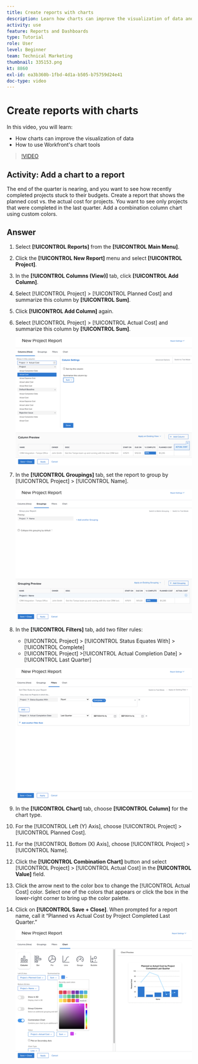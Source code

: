 ```yaml
---
title: Create reports with charts
description: Learn how charts can improve the visualization of data and how to use chart tools in Workfront.
activity: use
feature: Reports and Dashboards
type: Tutorial
role: User
level: Beginner
team: Technical Marketing
thumbnail: 335153.png
kt: 8860
exl-id: ea3b360b-1fbd-4d1a-b505-b75759d24e41
doc-type: video
---
```

# Create reports with charts

In this video, you will learn:

* How charts can improve the visualization of data 
* How to use Workfront's chart tools

>[!VIDEO](https://video.tv.adobe.com/v/335155/?quality=12&learn=on)

## Activity: Add a chart to a report

The end of the quarter is nearing, and you want to see how recently completed projects stuck to their budgets. Create a report that shows the planned cost vs. the actual cost for projects. You want to see only projects that were completed in the last quarter. Add a combination column chart using custom colors.

## Answer

1. Select **[!UICONTROL Reports]** from the **[!UICONTROL Main Menu]**.
1. Click the **[!UICONTROL New Report]** menu and select **[!UICONTROL Project]**.
1. In the **[!UICONTROL Columns (View)]** tab, click **[!UICONTROL Add Column]**.
1. Select [!UICONTROL Project] > [!UICONTROL Planned Cost] and summarize this column by **[!UICONTROL Sum]**.
1. Click **[!UICONTROL Add Column]** again.
1. Select [!UICONTROL Project] > [!UICONTROL Actual Cost] and summarize this column by **[!UICONTROL Sum]**.

   ![An image of the screen to add columns to a report](assets/chart-report-columns.png)

1. In the **[!UICONTROL Groupings]** tab, set the report to group by [!UICONTROL Project] > [!UICONTROL Name].

   ![An image of the screen to add groupings to a report](assets/chart-report-groupings.png)

1. In the **[!UICONTROL Filters]** tab, add two filter rules:

   * [!UICONTROL Project] > [!UICONTROL Status Equates With] > [!UICONTROL Complete]
   * [!UICONTROL Project] >[!UICONTROL  Actual Completion Date] > [!UICONTROL Last Quarter]

   ![An image of the screen to add filters to a report](assets/chart-report-filters.png)

1. In the **[!UICONTROL Chart]** tab, choose **[!UICONTROL Column]** for the chart type.
1. For the [!UICONTROL Left (Y) Axis], choose [!UICONTROL Project] > [!UICONTROL Planned Cost].
1. For the [!UICONTROL Bottom (X) Axis], choose [!UICONTROL Project] > [!UICONTROL Name].
1. Click the **[!UICONTROL Combination Chart]** button and select [!UICONTROL Project] > [!UICONTROL Actual Cost] in the **[!UICONTROL Value]** field.
1. Click the arrow next to the color box to change the [!UICONTROL Actual Cost] color. Select one of the colors that appears or click the box in the lower-right corner to bring up the color palette.
1. Click on **[!UICONTROL Save + Close]**. When prompted for a report name, call it “Planned vs Actual Cost by Project Completed Last Quarter.”

   ![An image of the screen to add a chart to a report](assets/chart-report-chart.png)
